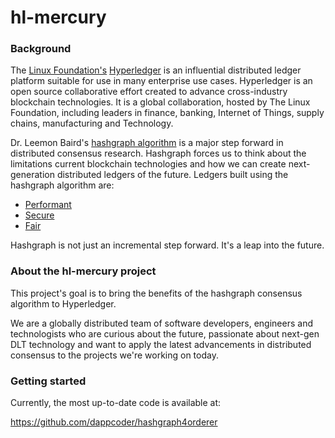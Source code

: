 # hl-mercury

### Background


The [Linux Foundation's](https://www.linuxfoundation.org/) [Hyperledger](https://www.hyperledger.org/) is an influential distributed ledger platform suitable for use in many enterprise use cases. Hyperledger is an open source collaborative effort created to advance cross-industry blockchain technologies. It is a global collaboration, hosted by The Linux Foundation, including leaders in finance, banking, Internet of Things, supply chains, manufacturing and Technology.

Dr. Leemon Baird's [hashgraph algorithm](http://leemon.com/papers/2016b.pdf) is a major step forward in distributed consensus research. Hashgraph forces us to think about the limitations current blockchain technologies and how we can create next-generation distributed ledgers of the future. Ledgers built using the hashgraph algorithm are:

- [Performant](https://www.hederahashgraph.com/platform#speed)
- [Secure](https://www.hederahashgraph.com/platform#security)
- [Fair](https://www.hederahashgraph.com/platform#security)

Hashgraph is not just an incremental step forward. It's a leap into the future.

### About the **hl-mercury** project

This project's goal is to bring the benefits of the hashgraph consensus algorithm to Hyperledger.

We are a globally distributed team of software developers, engineers and technologists who are curious about the future, passionate about next-gen DLT technology and want to apply the latest advancements in distributed consensus to the projects we're working on today.

### Getting started

Currently, the most up-to-date code is available at:

https://github.com/dappcoder/hashgraph4orderer
